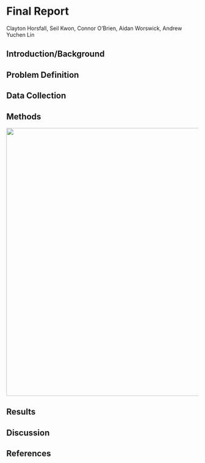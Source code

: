 # Final Report
Clayton Horsfall, Seil Kwon, Connor O’Brien, Aidan Worswick, Andrew Yuchen Lin
## Introduction/Background


## Problem Definition


##  Data Collection


## Methods

<p align="center">
  <img src='https://raw.githubusercontent.com/connorobrienedu/Leveraging-Deep-Learning-Approaches-for-Brain-Tumor-Classification/main/Images/Primary_cnn_model_AUC.jpg?token=ASLEFKK5LNV2MRIPVQ5VFWTASHDBO' width="700">
</p>

## Results


## Discussion


## References
